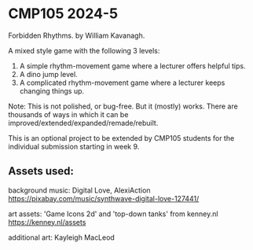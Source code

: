# CMP105 2024-5 

Forbidden Rhythms. 
by William Kavanagh.

A mixed style game with the following 3 levels:
1. A simple rhythm-movement game where a lecturer offers helpful tips.
2. A dino jump level.
3. A complicated rhythm-movement game where a lecturer keeps changing things up.

Note: This is not polished, or bug-free. But it (mostly) works. There are thousands of ways in which it can be improved/extended/expanded/remade/rebuilt.

This is an optional project to be extended by CMP105 students for the individual submission starting in week 9.

## Assets used:

background music: Digital Love, AlexiAction
https://pixabay.com/music/synthwave-digital-love-127441/

art assets: 'Game Icons 2d' and 'top-down tanks' from kenney.nl
https://kenney.nl/assets

additional art: Kayleigh MacLeod

